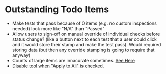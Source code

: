 # Outstanding Todo Items

 - Make tests that pass because of 0 items (e.g. no custom inspections needed) look more like "N/A" than "Passed"
 - Allow users to sign-off on manual override of individual checks before status change? (like a button next to each test that a user could click and it would store their stamp and make the test pass).  Would required storing data (but then any override stamping is going to require that anyway)
 - Counts of large items are innacurate sometimes.  [See Here](https://bitbucket.org/watchstevedrum/sacdou-cityworks-qa-plugin/commits/41bf85e0500e8084d7b061449c033a1af7ad6cb9#Ljs/eec-qa.jsT60)
 - [Disable tool when "Apply to All" is checked](https://geoit.sifterapp.com/issues/234).
